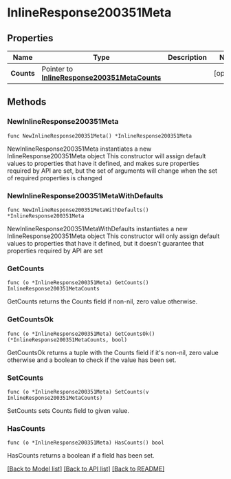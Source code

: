 # InlineResponse200351Meta

## Properties

Name | Type | Description | Notes
------------ | ------------- | ------------- | -------------
**Counts** | Pointer to [**InlineResponse200351MetaCounts**](InlineResponse200351MetaCounts.md) |  | [optional] 

## Methods

### NewInlineResponse200351Meta

`func NewInlineResponse200351Meta() *InlineResponse200351Meta`

NewInlineResponse200351Meta instantiates a new InlineResponse200351Meta object
This constructor will assign default values to properties that have it defined,
and makes sure properties required by API are set, but the set of arguments
will change when the set of required properties is changed

### NewInlineResponse200351MetaWithDefaults

`func NewInlineResponse200351MetaWithDefaults() *InlineResponse200351Meta`

NewInlineResponse200351MetaWithDefaults instantiates a new InlineResponse200351Meta object
This constructor will only assign default values to properties that have it defined,
but it doesn't guarantee that properties required by API are set

### GetCounts

`func (o *InlineResponse200351Meta) GetCounts() InlineResponse200351MetaCounts`

GetCounts returns the Counts field if non-nil, zero value otherwise.

### GetCountsOk

`func (o *InlineResponse200351Meta) GetCountsOk() (*InlineResponse200351MetaCounts, bool)`

GetCountsOk returns a tuple with the Counts field if it's non-nil, zero value otherwise
and a boolean to check if the value has been set.

### SetCounts

`func (o *InlineResponse200351Meta) SetCounts(v InlineResponse200351MetaCounts)`

SetCounts sets Counts field to given value.

### HasCounts

`func (o *InlineResponse200351Meta) HasCounts() bool`

HasCounts returns a boolean if a field has been set.


[[Back to Model list]](../README.md#documentation-for-models) [[Back to API list]](../README.md#documentation-for-api-endpoints) [[Back to README]](../README.md)


